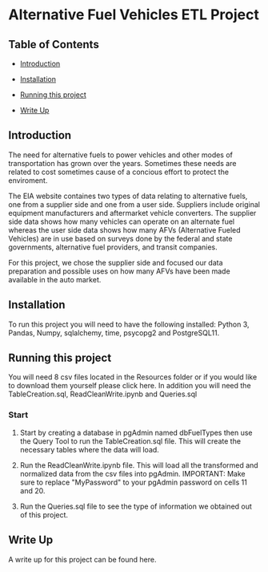 # Alternative Fuel Vehicles ETL Project

## Table of Contents
* [Introduction](#Introduction)

* [Installation](#Installation)

* [Running this project](#Running-this-project)

* [Write Up](#Write-Up)



## Introduction
The need for alternative fuels to power vehicles and other modes of transportation has grown over the years. Sometimes these needs are related to cost sometimes cause of a concious effort to protect the enviroment. 

The EIA website containes two types of data relating to alternative fuels, one from a supplier side and one from a user side. Suppliers include original equipment manufacturers and aftermarket vehicle converters. The supplier side data shows how many vehicles can operate on an alternate fuel whereas the user side data shows how many AFVs (Alternative Fueled Vehicles) are in use based on surveys done by the federal and state governments, alternative fuel providers, and transit companies. 

For this project, we chose the supplier side and focused our data preparation and possible uses on how many AFVs have been made available in the auto market. 

## Installation
To run this project you will need to have the following installed:
Python 3,
Pandas, 
Numpy, 
sqlalchemy, 
time, 
psycopg2 and 
PostgreSQL11.

## Running this project
You will need 8 csv files located in the Resources folder or if you would like to download them yourself please click here.
In addition you will need the TableCreation.sql, ReadCleanWrite.ipynb and Queries.sql

### Start
1. Start by creating a database in pgAdmin named dbFuelTypes then use the Query Tool to run the TableCreation.sql file. This will create the necessary tables where the data will load.

2. Run the ReadCleanWrite.ipynb file. This will load all the transformed and normalized data from the csv files into pgAdmin. IMPORTANT: Make sure to replace "MyPassword" to your pgAdmin password on cells 11 and 20.

3. Run the Queries.sql file to see the type of information we obtained out of this project.

## Write Up
A write up for this project can be found here.











